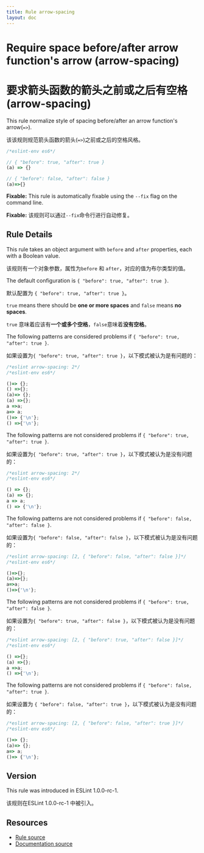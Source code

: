 ```yaml
---
title: Rule arrow-spacing
layout: doc
---
```

<!-- Note: No pull requests accepted for this file. See README.md in the root directory for details. -->

# Require space before/after arrow function's arrow (arrow-spacing)

# 要求箭头函数的箭头之前或之后有空格 (arrow-spacing)

This rule normalize style of spacing before/after an arrow function's arrow(`=>`).

该该规则规范箭头函数的箭头(`=>`)之前或之后的空格风格。

```js
/*eslint-env es6*/

// { "before": true, "after": true }
(a) => {}

// { "before": false, "after": false }
(a)=>{}
```

**Fixable:** This rule is automatically fixable using the `--fix` flag on the command line.

**Fixable:** 该规则可以通过`--fix`命令行进行自动修复。

## Rule Details

This rule takes an object argument with `before` and `after` properties, each with a Boolean value.

该规则有一个对象参数，属性为`before` 和 `after`，对应的值为布尔类型的值。

The default configuration is `{ "before": true, "after": true }`.

默认配置为 `{ "before": true, "after": true }`。

`true` means there should be **one or more spaces** and `false` means **no spaces**.

`true` 意味着应该有**一个或多个空格**，`false`意味着**没有空格**。

The following patterns are considered problems if `{ "before": true, "after": true }`.

如果设置为`{ "before": true, "after": true }`，以下模式被认为是有问题的：

```js
/*eslint arrow-spacing: 2*/
/*eslint-env es6*/

()=> {};
() =>{};
(a)=> {};
(a) =>{};
a =>a;
a=> a;
()=> {'\n'};
() =>{'\n'};
```

The following patterns are not considered problems if `{ "before": true, "after": true }`.

如果设置为`{ "before": true, "after": true }`，以下模式被认为是没有问题的：

```js
/*eslint arrow-spacing: 2*/
/*eslint-env es6*/

() => {};
(a) => {};
a => a;
() => {'\n'};
```

The following patterns are not considered problems if `{ "before": false, "after": false }`.

如果设置为`{ "before": false, "after": false }`，以下模式被认为是没有问题的：

```js
/*eslint arrow-spacing: [2, { "before": false, "after": false }]*/
/*eslint-env es6*/

()=>{};
(a)=>{};
a=>a;
()=>{'\n'};
```

The following patterns are not considered problems if `{ "before": true, "after": false }`.

如果设置为`{ "before": true, "after": false }`，以下模式被认为是没有问题的：

```js
/*eslint arrow-spacing: [2, { "before": true, "after": false }]*/
/*eslint-env es6*/

() =>{};
(a) =>{};
a =>a;
() =>{'\n'};
```

The following patterns are not considered problems if `{ "before": false, "after": true }`.

如果设置为 `{ "before": false, "after": true }`，以下模式被认为是没有问题的：

```js
/*eslint arrow-spacing: [2, { "before": false, "after": true }]*/
/*eslint-env es6*/

()=> {};
(a)=> {};
a=> a;
()=> {'\n'};
```

## Version

This rule was introduced in ESLint 1.0.0-rc-1.

该规则在ESLint 1.0.0-rc-1 中被引入。

## Resources

* [Rule source](https://github.com/eslint/eslint/tree/master/lib/rules/arrow-spacing.js)
* [Documentation source](https://github.com/eslint/eslint/tree/master/docs/rules/arrow-spacing.md)
